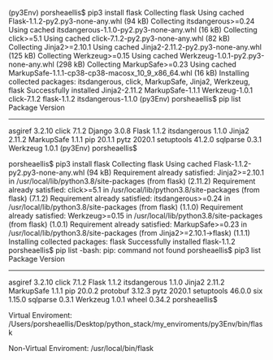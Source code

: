 (py3Env) porsheaellis$  pip3 install flask
Collecting flask
  Using cached Flask-1.1.2-py2.py3-none-any.whl (94 kB)
Collecting itsdangerous>=0.24
  Using cached itsdangerous-1.1.0-py2.py3-none-any.whl (16 kB)
Collecting click>=5.1
  Using cached click-7.1.2-py2.py3-none-any.whl (82 kB)
Collecting Jinja2>=2.10.1
  Using cached Jinja2-2.11.2-py2.py3-none-any.whl (125 kB)
Collecting Werkzeug>=0.15
  Using cached Werkzeug-1.0.1-py2.py3-none-any.whl (298 kB)
Collecting MarkupSafe>=0.23
  Using cached MarkupSafe-1.1.1-cp38-cp38-macosx_10_9_x86_64.whl (16 kB)
Installing collected packages: itsdangerous, click, MarkupSafe, Jinja2, Werkzeug, flask
Successfully installed Jinja2-2.11.2 MarkupSafe-1.1.1 Werkzeug-1.0.1 click-7.1.2 flask-1.1.2 itsdangerous-1.1.0
(py3Env) porsheaellis$ pip list
Package Version

---

asgiref 3.2.10
click 7.1.2
Django 3.0.8
Flask 1.1.2
itsdangerous 1.1.0
Jinja2 2.11.2
MarkupSafe 1.1.1
pip 20.1.1
pytz 2020.1
setuptools 41.2.0
sqlparse 0.3.1
Werkzeug 1.0.1
(py3Env) porsheaellis\$

porsheaellis$ pip3 install flask
Collecting flask
  Using cached Flask-1.1.2-py2.py3-none-any.whl (94 kB)
Requirement already satisfied: Jinja2>=2.10.1 in /usr/local/lib/python3.8/site-packages (from flask) (2.11.2)
Requirement already satisfied: click>=5.1 in /usr/local/lib/python3.8/site-packages (from flask) (7.1.2)
Requirement already satisfied: itsdangerous>=0.24 in /usr/local/lib/python3.8/site-packages (from flask) (1.1.0)
Requirement already satisfied: Werkzeug>=0.15 in /usr/local/lib/python3.8/site-packages (from flask) (1.0.1)
Requirement already satisfied: MarkupSafe>=0.23 in /usr/local/lib/python3.8/site-packages (from Jinja2>=2.10.1->flask) (1.1.1)
Installing collected packages: flask
Successfully installed flask-1.1.2
porsheaellis$ pip list
-bash: pip: command not found
porsheaellis\$ pip3 list
Package Version

---

asgiref 3.2.10
click 7.1.2
Flask 1.1.2
itsdangerous 1.1.0
Jinja2 2.11.2
MarkupSafe 1.1.1
pip 20.0.2
protobuf 3.12.3
pytz 2020.1
setuptools 46.0.0
six 1.15.0
sqlparse 0.3.1
Werkzeug 1.0.1
wheel 0.34.2
porsheaellis\$

Virtual Enviroment: /Users/porsheaellis/Desktop/python_stack/my_enviroments/py3Env/bin/flask

Non-Virtual Enviroment: /usr/local/bin/flask
